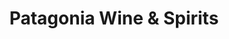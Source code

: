 ---
title: "Patagonia Wine & Spirits"
url: /new-york/patagonia-wine-and-spirits/
shop: beverages
---